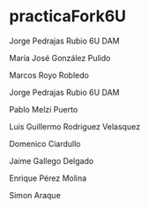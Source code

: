 # practicaFork6U

Jorge Pedrajas Rubio 6U DAM

María José González Pulido

Marcos Royo Robledo

Jorge Pedrajas Rubio 6U DAM

Pablo Melzi Puerto

Luis Guillermo Rodriguez Velasquez

Domenico Ciardullo


Jaime Gallego Delgado

Enrique Pérez Molina

Simon Araque